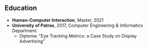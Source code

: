## Education

* **Human-Computer Interaction**, Master, 2021
* **University of Patras**, 2017, Computer Engineering & Informatics Department
  * Diploma: "Eye Tracking Metrics: a Case Study on Display Advertising" 
